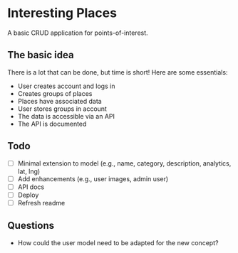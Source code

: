# Interesting Places

A basic CRUD application for points-of-interest.

## The basic idea

There is a lot that can be done, but time is short!
Here are some essentials:

* User creates account and logs in
* Creates groups of places
* Places have associated data
* User stores groups in account
* The data is accessible via an API
* The API is documented

## Todo

- [ ] Minimal extension to model (e.g., name, category, description, analytics, lat, lng)
- [ ] Add enhancements (e.g., user images, admin user)
- [ ] API docs
- [ ] Deploy
- [ ] Refresh readme

## Questions

* How could the user model need to be adapted for the new concept?
